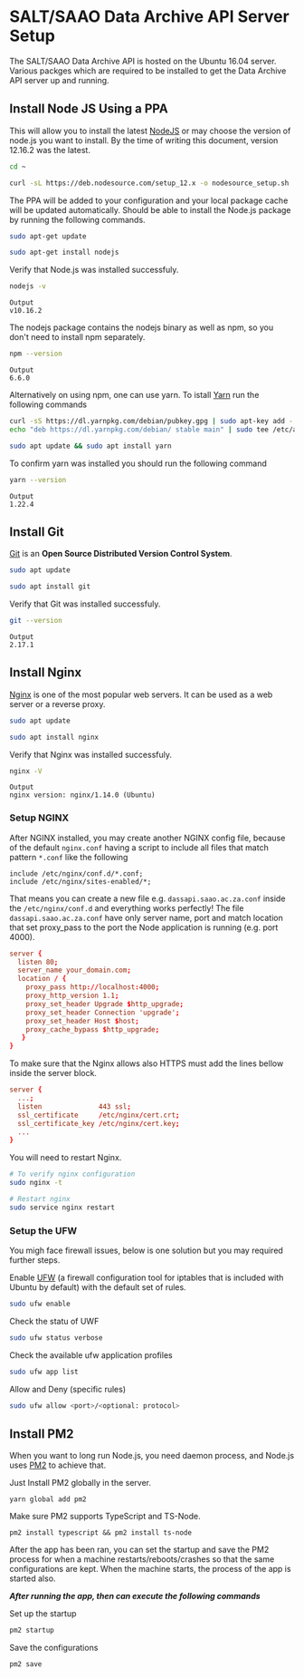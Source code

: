 # SALT/SAAO Data Archive API Server Setup

The SALT/SAAO Data Archive API is hosted on the Ubuntu 16.04 server.
Various packges which are required to be installed to get the Data Archive API server up and running.


## Install Node JS Using a PPA

This will allow you to install the latest [NodeJS](https://nodejs.org/en/) or may choose the version of node.js you want to install. By the time of writing this document, version 12.16.2 was the latest.

```sh
cd ~

curl -sL https://deb.nodesource.com/setup_12.x -o nodesource_setup.sh
```

The PPA will be added to your configuration and your local package cache will be updated automatically. Should be able to install the Node.js package by running the following commands.

```sh
sudo apt-get update

sudo apt-get install nodejs
```

Verify that Node.js was installed successfuly.

```sh
nodejs -v
```

```
Output
v10.16.2
```

The nodejs package contains the nodejs binary as well as npm, so you don't need to install npm separately.

```sh
npm --version
```

```
Output
6.6.0
```

Alternatively on using npm, one can use yarn. To istall [Yarn](https://classic.yarnpkg.com/en/) run the following commands

```sh
curl -sS https://dl.yarnpkg.com/debian/pubkey.gpg | sudo apt-key add -
echo "deb https://dl.yarnpkg.com/debian/ stable main" | sudo tee /etc/apt/sources.list.d/yarn.list
```

```sh
sudo apt update && sudo apt install yarn
```

To confirm yarn was installed you should run the following command
```sh
yarn --version
```

```
Output
1.22.4
```

## Install Git

[Git](https://git-scm.com/) is an **Open Source Distributed Version Control System**.

```sh
sudo apt update

sudo apt install git
```

Verify that Git was installed successfuly.

```sh
git --version
```

```
Output
2.17.1
```


## Install Nginx

[Nginx](https://www.nginx.com/) is one of the most popular web servers. It can be used as a web server or a reverse proxy. 

```sh
sudo apt update

sudo apt install nginx
```

Verify that Nginx was installed successfuly.

```sh
nginx -V
```

```
Output
nginx version: nginx/1.14.0 (Ubuntu)
```

### Setup NGINX

After NGINX installed, you may create another NGINX config file, because of the default ```nginx.conf``` having a script to include all files that match pattern ```*.conf``` like the following

```
include /etc/nginx/conf.d/*.conf;
include /etc/nginx/sites-enabled/*;
```

That means you can create a new file e.g. ```dassapi.saao.ac.za.conf``` inside the ```/etc/nginx/conf.d``` and everything works perfectly! The file ```dassapi.saao.ac.za.conf``` have only server name, port and match location that set proxy_pass to the port the Node application is running (e.g. port 4000).

```conf
server {
  listen 80;
  server_name your_domain.com;
  location / {
    proxy_pass http://localhost:4000;
    proxy_http_version 1.1;
    proxy_set_header Upgrade $http_upgrade;
    proxy_set_header Connection 'upgrade';
    proxy_set_header Host $host;
    proxy_cache_bypass $http_upgrade;
   }
}
```

To make sure that the Nginx allows also HTTPS must add the lines bellow inside the server block.

```conf
server {
  ...;
  listen              443 ssl;
  ssl_certificate     /etc/nginx/cert.crt;
  ssl_certificate_key /etc/nginx/cert.key;
  ...
}
```

You will need to restart Nginx.

```sh
# To verify nginx configuration
sudo nginx -t

# Restart nginx
sudo service nginx restart
```

### Setup the UFW
You migh face firewall issues, below is one solution but you may required further steps.

Enable [UFW](https://help.ubuntu.com/community/UFW) (a firewall configuration tool for iptables that is included with Ubuntu by default) with the default set of rules.

```sh
sudo ufw enable
```

Check the statu of UWF

```sh
sudo ufw status verbose
```

Check the available ufw application profiles

```sh
sudo ufw app list
```

Allow and Deny (specific rules)

```sh
sudo ufw allow <port>/<optional: protocol>
```

## Install PM2

When you want to long run Node.js, you need daemon process, and Node.js uses [PM2](http://pm2.keymetrics.io/) to achieve that. 

Just Install PM2 globally in the server.

```
yarn global add pm2
```

Make sure PM2 supports TypeScript and TS-Node.

```
pm2 install typescript && pm2 install ts-node
```

After the app has been ran, you can  set the startup and save the PM2 process for when a machine restarts/reboots/crashes so that the same configurations are kept.
When the machine starts, the process of the app is started also.

***After running the app, then can execute the following commands***

Set up the startup
```sh
pm2 startup
```

Save the configurations
```sh
pm2 save
```